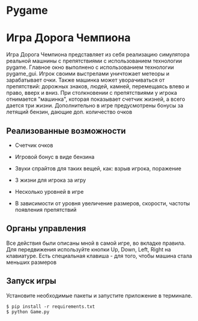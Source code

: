 # Pygame
# Игра Дорога Чемпиона

Игра Дорога Чемпиона представляет из себя реализацию симулятора реальной машнины с препятствиями с
использованием технологии pygame. Главное окно выполнено с использованием технологии pygame_gui.
Игрок своими выстрелами уничтожает метеоры и зарабатывает очки. Также машинка может
уворачиваться от препятствий: дорожных знаков, людей, камней, перемещаясь влево и право, вверх и вниз.
При столкновении с препятствиями у игрока отнимается "машинка", которая показывает счетчик жизней, а всего дается три жизни.
Дополнительно в игре предусмотрены бонусы за летящий бензин, дающие доп. количество очков

## Реализованные возможности

- Счетчик очков

- Игровой бонус в виде бензина

- Звуки спрайтов для таких вещей, как: взрыв игрока, поражение

- 3 жизни для игрока за игру

- Несколько уровней в игре

- В зависимости от уровня увеличение размеров, скорости, частоты появления препятствий

## Органы управления

Все действия были описаны мной в самой игре, во вкладке правила.
Для передвижения используйте кнопки Up, Down, Left, Right на клавиатуре.
Есть специальная клавиша - для того, чтобы машина стала меньших размеров

## Запуск игры

Установите необходимые пакеты и запустите приложение в терминале.

```
$ pip install -r requirements.txt
$ python Game.py
```
